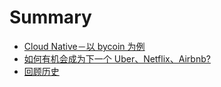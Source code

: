 # Summary


<!-- ex_nolevel -->

* [Cloud Native－以 bycoin 为例](README.md)
* [如何有机会成为下一个 Uber、Netflix、Airbnb?](2.md)
* [回顾历史](3.md)
